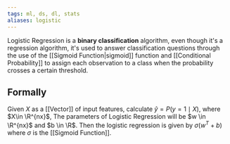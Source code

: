 ```yaml
---
tags: ml, ds, dl, stats
aliases: logistic
---
```

Logistic Regression is a **binary classification** algorithm, even though it's a regression algorithm, it's used to answer classification questions through the use of the [[Sigmoid Function|sigmoid]] function and [[Conditional Probability]] to assign each observation to a class when the probability crosses a certain threshold.

## Formally

Given $X$ as a [[Vector]] of input features, calculate $\hat{y}=P(y=1\mid X)$, where $X\in \R^{nx}$, The parameters of Logistic Regression will be $w \in \R^{nx}$ and $b \in \R$. Then the logistic regression is given by $\sigma(w^{T}+b)$ where $\sigma$ is the [[Sigmoid Function]].
